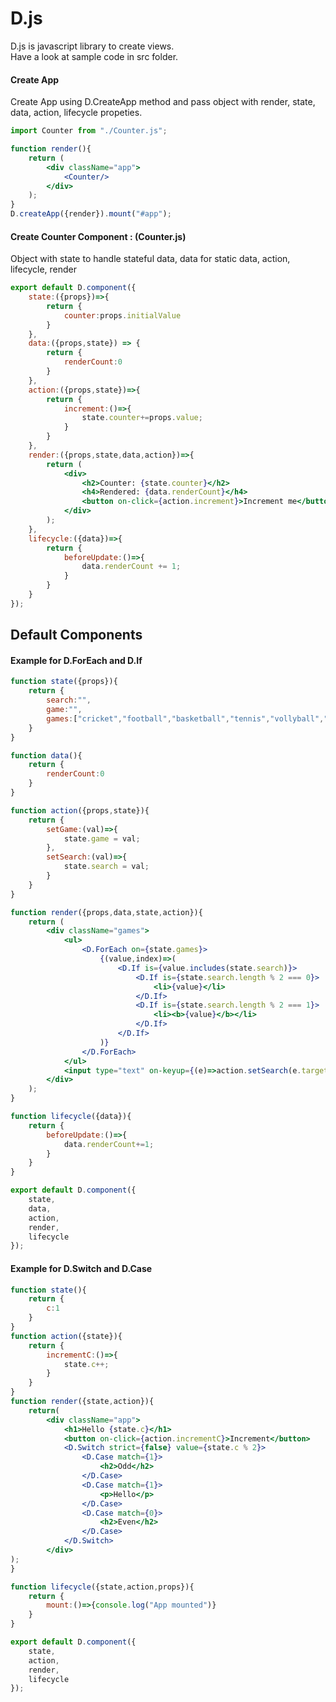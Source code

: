 # D.js
D.js is javascript library to create views.
<br>
Have a look at sample code in src folder.
<br>

<h4>Create App</h4>

Create App using D.CreateApp method and pass  object with render, state, data, action, lifecycle propeties.

```jsx
import Counter from "./Counter.js";

function render(){
	return (
		<div className="app">
			<Counter/>
		</div>
	);
}
D.createApp({render}).mount("#app");
```
<h4>Create Counter Component : (Counter.js)</h4>

Object with state to handle stateful data, data for static data, action, lifecycle, render

```jsx
export default D.component({
	state:({props})=>{
		return {
			counter:props.initialValue
		}
	},
	data:({props,state}) => {
		return {
			renderCount:0
		}
	},
	action:({props,state})=>{
		return {
			increment:()=>{
				state.counter+=props.value;
			}
		}
	},
	render:({props,state,data,action})=>{
		return (
			<div>
				<h2>Counter: {state.counter}</h2>
				<h4>Rendered: {data.renderCount}</h4>
				<button on-click={action.increment}>Increment me</button>
			</div>
		);
	},
	lifecycle:({data})=>{
		return {
			beforeUpdate:()=>{
				data.renderCount += 1;
			}
		}
	}
}); 
```

<h2>Default Components</h2>

<h4>Example for D.ForEach and D.If</h4>

```jsx
function state({props}){
	return {
		search:"",
		game:"",
		games:["cricket","football","basketball","tennis","vollyball","hockey","badminton"]
	}
}

function data(){
	return {
		renderCount:0
	}
}

function action({props,state}){
	return {
		setGame:(val)=>{
			state.game = val;
		},
		setSearch:(val)=>{
			state.search = val;
		}
	}
}

function render({props,data,state,action}){
	return (
		<div className="games">
			<ul>
				<D.ForEach on={state.games}>
					{(value,index)=>(
						<D.If is={value.includes(state.search)}>
							<D.If is={state.search.length % 2 === 0}>
								<li>{value}</li>
							</D.If>
							<D.If is={state.search.length % 2 === 1}>
								<li><b>{value}</b></li>
							</D.If>
						</D.If>
					)}
				</D.ForEach>
			</ul>
			<input type="text" on-keyup={(e)=>action.setSearch(e.target.value)} value={state.search}/>
		</div>
	);
}

function lifecycle({data}){
	return {
		beforeUpdate:()=>{
			data.renderCount+=1;
		}
	}
}

export default D.component({
	state,
	data,
	action,
	render,
	lifecycle
});
```

<h4>Example for D.Switch and D.Case</h4>

```jsx
function state(){
	return {
		c:1
	}
}
function action({state}){
	return {
		incrementC:()=>{
			state.c++;
		}
	}
}
function render({state,action}){
	return(
		<div className="app">
			<h1>Hello {state.c}</h1>
			<button on-click={action.incrementC}>Increment</button>
			<D.Switch strict={false} value={state.c % 2}>
				<D.Case match={1}>
					<h2>Odd</h2>
				</D.Case>
				<D.Case match={1}>
					<p>Hello</p>
				</D.Case>
				<D.Case match={0}>
					<h2>Even</h2>
				</D.Case>
			</D.Switch>
		</div>
);
}

function lifecycle({state,action,props}){
	return {
		mount:()=>{console.log("App mounted")}
	}
}

export default D.component({
	state,
	action,
	render,
	lifecycle
});
```
